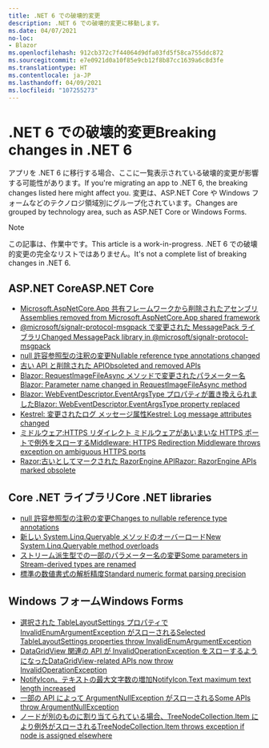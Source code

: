 ```yaml
---
title: .NET 6 での破壊的変更
description: .NET 6 での破壊的変更に移動します。
ms.date: 04/07/2021
no-loc:
- Blazor
ms.openlocfilehash: 912cb372c7f44064d9dfa03fd5f58ca755ddc872
ms.sourcegitcommit: e7e0921d0a10f85e9cb12f8b87cc1639a6c8d3fe
ms.translationtype: HT
ms.contentlocale: ja-JP
ms.lasthandoff: 04/09/2021
ms.locfileid: "107255273"
---
```

# <a name="breaking-changes-in-net-6"></a><span data-ttu-id="5b638-103">.NET 6 での破壊的変更</span><span class="sxs-lookup"><span data-stu-id="5b638-103">Breaking changes in .NET 6</span></span>

<span data-ttu-id="5b638-104">アプリを .NET 6 に移行する場合、ここに一覧表示されている破壊的変更が影響する可能性があります。</span><span class="sxs-lookup"><span data-stu-id="5b638-104">If you're migrating an app to .NET 6, the breaking changes listed here might affect you.</span></span> <span data-ttu-id="5b638-105">変更は、ASP.NET Core や Windows フォームなどのテクノロジ領域別にグループ化されています。</span><span class="sxs-lookup"><span data-stu-id="5b638-105">Changes are grouped by technology area, such as ASP.NET Core or Windows Forms.</span></span>

> [!NOTE]
> <span data-ttu-id="5b638-106">この記事は、作業中です。</span><span class="sxs-lookup"><span data-stu-id="5b638-106">This article is a work-in-progress.</span></span> <span data-ttu-id="5b638-107">.NET 6 での破壊的変更の完全なリストではありません。</span><span class="sxs-lookup"><span data-stu-id="5b638-107">It's not a complete list of breaking changes in .NET 6.</span></span>

## <a name="aspnet-core"></a><span data-ttu-id="5b638-108">ASP.NET Core</span><span class="sxs-lookup"><span data-stu-id="5b638-108">ASP.NET Core</span></span>

- [<span data-ttu-id="5b638-109">Microsoft.AspNetCore.App 共有フレームワークから削除されたアセンブリ</span><span class="sxs-lookup"><span data-stu-id="5b638-109">Assemblies removed from Microsoft.AspNetCore.App shared framework</span></span>](aspnet-core/6.0/assemblies-removed-from-shared-framework.md)
- [<span data-ttu-id="5b638-110">@microsoft/signalr-protocol-msgpack で変更された MessagePack ライブラリ</span><span class="sxs-lookup"><span data-stu-id="5b638-110">Changed MessagePack library in @microsoft/signalr-protocol-msgpack</span></span>](aspnet-core/6.0/messagepack-library-change.md)
- [<span data-ttu-id="5b638-111">null 許容参照型の注釈の変更</span><span class="sxs-lookup"><span data-stu-id="5b638-111">Nullable reference type annotations changed</span></span>](aspnet-core/6.0/nullable-reference-type-annotations-changed.md)
- [<span data-ttu-id="5b638-112">古い API と削除された API</span><span class="sxs-lookup"><span data-stu-id="5b638-112">Obsoleted and removed APIs</span></span>](aspnet-core/6.0/obsolete-removed-apis.md)
- [<span data-ttu-id="5b638-113">Blazor: RequestImageFileAsync メソッドで変更されたパラメーター名</span><span class="sxs-lookup"><span data-stu-id="5b638-113">Blazor: Parameter name changed in RequestImageFileAsync method</span></span>](aspnet-core/6.0/blazor-parameter-name-changed-in-method.md)
- [<span data-ttu-id="5b638-114">Blazor: WebEventDescriptor.EventArgsType プロパティが置き換えられました</span><span class="sxs-lookup"><span data-stu-id="5b638-114">Blazor: WebEventDescriptor.EventArgsType property replaced</span></span>](aspnet-core/6.0/blazor-eventargstype-property-replaced.md)
- [<span data-ttu-id="5b638-115">Kestrel: 変更されたログ メッセージ属性</span><span class="sxs-lookup"><span data-stu-id="5b638-115">Kestrel: Log message attributes changed</span></span>](aspnet-core/6.0/kestrel-log-message-attributes-changed.md)
- [<span data-ttu-id="5b638-116">ミドルウェア:HTTPS リダイレクト ミドルウェアがあいまいな HTTPS ポートで例外をスローする</span><span class="sxs-lookup"><span data-stu-id="5b638-116">Middleware: HTTPS Redirection Middleware throws exception on ambiguous HTTPS ports</span></span>](aspnet-core/6.0/middleware-ambiguous-https-ports-exception.md)
- [<span data-ttu-id="5b638-117">Razor:古いとしてマークされた RazorEngine API</span><span class="sxs-lookup"><span data-stu-id="5b638-117">Razor: RazorEngine APIs marked obsolete</span></span>](aspnet-core/6.0/razor-engine-apis-obsolete.md)

## <a name="core-net-libraries"></a><span data-ttu-id="5b638-118">Core .NET ライブラリ</span><span class="sxs-lookup"><span data-stu-id="5b638-118">Core .NET libraries</span></span>

- [<span data-ttu-id="5b638-119">null 許容参照型の注釈の変更</span><span class="sxs-lookup"><span data-stu-id="5b638-119">Changes to nullable reference type annotations</span></span>](core-libraries/6.0/nullable-ref-type-annotation-changes.md)
- [<span data-ttu-id="5b638-120">新しい System.Linq.Queryable メソッドのオーバーロード</span><span class="sxs-lookup"><span data-stu-id="5b638-120">New System.Linq.Queryable method overloads</span></span>](core-libraries/6.0/additional-linq-queryable-method-overloads.md)
- [<span data-ttu-id="5b638-121">ストリーム派生型での一部のパラメーター名の変更</span><span class="sxs-lookup"><span data-stu-id="5b638-121">Some parameters in Stream-derived types are renamed</span></span>](core-libraries/6.0/parameters-renamed-on-stream-derived-types.md)
- [<span data-ttu-id="5b638-122">標準の数値書式の解析精度</span><span class="sxs-lookup"><span data-stu-id="5b638-122">Standard numeric format parsing precision</span></span>](core-libraries/6.0/numeric-format-parsing-handles-higher-precision.md)

## <a name="windows-forms"></a><span data-ttu-id="5b638-123">Windows フォーム</span><span class="sxs-lookup"><span data-stu-id="5b638-123">Windows Forms</span></span>

- [<span data-ttu-id="5b638-124">選択された TableLayoutSettings プロパティで InvalidEnumArgumentException がスローされる</span><span class="sxs-lookup"><span data-stu-id="5b638-124">Selected TableLayoutSettings properties throw InvalidEnumArgumentException</span></span>](windows-forms/6.0/tablelayoutsettings-apis-throw-invalidenumargumentexception.md)
- [<span data-ttu-id="5b638-125">DataGridView 関連の API が InvalidOperationException をスローするようになった</span><span class="sxs-lookup"><span data-stu-id="5b638-125">DataGridView-related APIs now throw InvalidOperationException</span></span>](windows-forms/6.0/null-owner-causes-invalidoperationexception.md)
- [<span data-ttu-id="5b638-126">NotifyIcon。テキストの最大文字数の増加</span><span class="sxs-lookup"><span data-stu-id="5b638-126">NotifyIcon.Text maximum text length increased</span></span>](windows-forms/6.0/notifyicon-text-max-text-length-increased.md)
- [<span data-ttu-id="5b638-127">一部の API によって ArgumentNullException がスローされる</span><span class="sxs-lookup"><span data-stu-id="5b638-127">Some APIs throw ArgumentNullException</span></span>](windows-forms/6.0/apis-throw-argumentnullexception.md)
- [<span data-ttu-id="5b638-128">ノードが別のものに割り当てられている場合、TreeNodeCollection.Item により例外がスローされる</span><span class="sxs-lookup"><span data-stu-id="5b638-128">TreeNodeCollection.Item throws exception if node is assigned elsewhere</span></span>](windows-forms/6.0/treenodecollection-item-throws-argumentexception.md)
